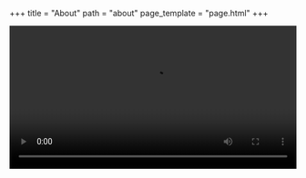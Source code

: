 +++
title = "About"
path = "about"
page_template = "page.html"
+++

<video controls width="100%">
  <source src="https://res.cloudinary.com/dnq1cp8ev/video/upload/v1711273396/ahhhhhhh_dhybv7.mp4" type="video/mp4" />
